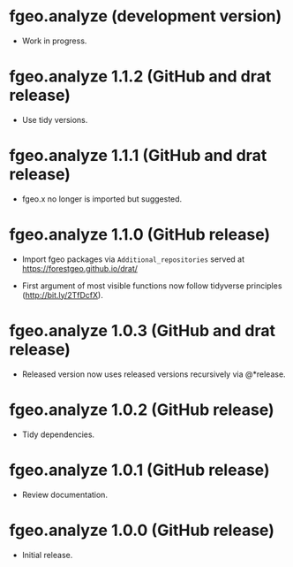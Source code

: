 # fgeo.analyze (development version)

* Work in progress.

# fgeo.analyze 1.1.2 (GitHub and drat release)

* Use tidy versions.

# fgeo.analyze 1.1.1 (GitHub and drat release)

* fgeo.x no longer is imported but suggested.

# fgeo.analyze 1.1.0 (GitHub release)

* Import fgeo packages via `Additional_repositories` served at <https://forestgeo.github.io/drat/>

* First argument of most visible functions now follow tidyverse principles (<http://bit.ly/2TfDcfX>).

# fgeo.analyze 1.0.3 (GitHub and drat release)

* Released version now uses released versions recursively via @*release.

# fgeo.analyze 1.0.2 (GitHub release)

* Tidy dependencies.

# fgeo.analyze 1.0.1 (GitHub release)

* Review documentation.

# fgeo.analyze 1.0.0 (GitHub release)

* Initial release.
